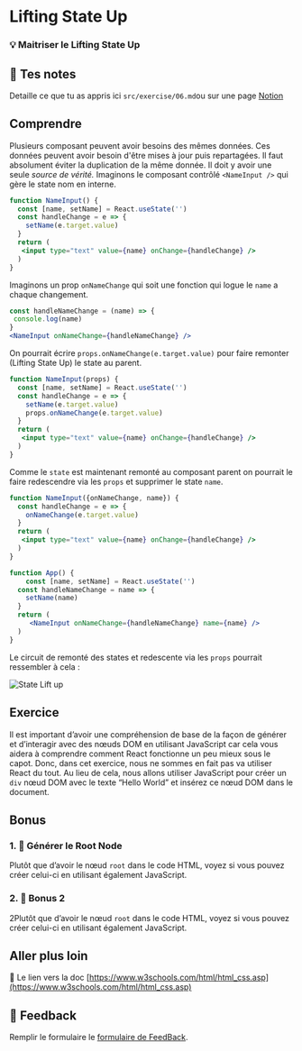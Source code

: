 # Lifting State Up
### 💡 Maitriser le Lifting State Up

## 📝 Tes notes

Detaille ce que tu as appris ici `src/exercise/06.md`ou sur une page [Notion](https://go.mikecodeur.com/course-notes-template)

## Comprendre

Plusieurs composant peuvent avoir besoins des mêmes données. Ces données peuvent avoir besoin d'être mises à jour puis repartagées. Il faut absolument éviter la duplication de la même donnée. Il doit y avoir une seule *source de vérité.* Imaginons le composant contrôlé `<NameInput />` qui gère le state nom en interne.

```jsx
function NameInput() {
  const [name, setName] = React.useState('')
  const handleChange = e => {
    setName(e.target.value)
  }
  return (
   <input type="text" value={name} onChange={handleChange} />
  )
}
```

Imaginons un prop `onNameChange` qui soit une fonction qui logue le `name` a chaque changement.

```jsx
const handleNameChange = (name) => {
 console.log(name)
}
<NameInput onNameChange={handleNameChange} />
```

On pourrait écrire `props.onNameChange(e.target.value)` pour faire remonter (Lifting State Up) le state au parent.

```jsx
function NameInput(props) {
  const [name, setName] = React.useState('')
  const handleChange = e => {
    setName(e.target.value)
    props.onNameChange(e.target.value)
  }
  return (
   <input type="text" value={name} onChange={handleChange} />
  )
}
```

Comme le `state` est maintenant remonté au composant parent on pourrait le faire redescendre via les `props` et supprimer le state `name`.

```jsx
function NameInput({onNameChange, name}) {
  const handleChange = e => {
    onNameChange(e.target.value)
  }
  return (
   <input type="text" value={name} onChange={handleChange} />
  )
}

function App() {
	const [name, setName] = React.useState('')
  const handleNameChange = name => {
    setName(name)
  }
  return (
     <NameInput onNameChange={handleNameChange} name={name} />
  )
}
```

Le circuit de remonté des states et redescente via les `props` pourrait ressembler à cela : 

![State Lift up](/lift-up-gif.gif)

## Exercice

Il est important d’avoir une compréhension de base de la façon de générer et d’interagir avec des nœuds DOM en utilisant JavaScript car cela vous aidera à comprendre comment React fonctionne un peu mieux sous le capot. Donc, dans cet exercice, nous ne sommes en fait pas va utiliser React du tout. Au lieu de cela, nous allons utiliser JavaScript pour créer un `div` nœud DOM avec le texte “Hello World” et insérez ce nœud DOM dans le document.

## Bonus

### 1. 🚀 Générer le Root Node

Plutôt que d’avoir le nœud `root` dans le code HTML, voyez si vous pouvez créer celui-ci en utilisant également JavaScript.

### 2. 🚀 Bonus 2

2Plutôt que d’avoir le nœud `root` dans le code HTML, voyez si vous pouvez créer celui-ci en utilisant également JavaScript.

## Aller plus loin

📑 Le lien vers la doc [https://www.w3schools.com/html/html_css.asp](https://www.w3schools.com/html/html_css.asp)

## 🐜 Feedback

Remplir le formulaire le [formulaire de FeedBack](https://go.mikecodeur.com/cours-react-avis).